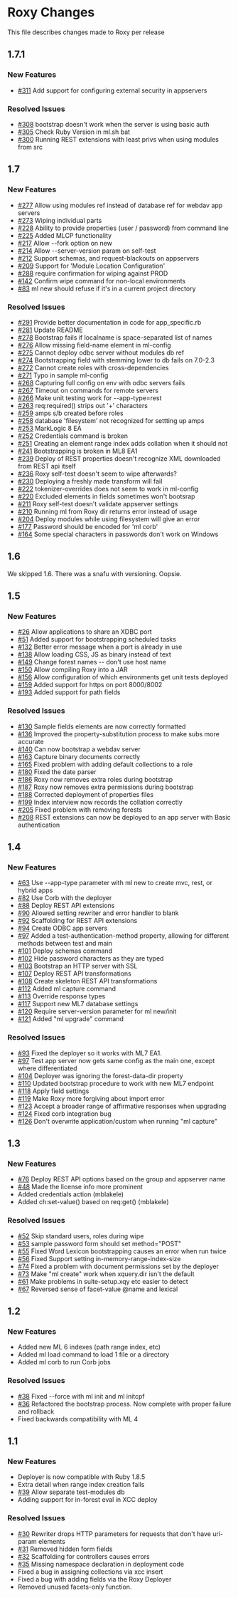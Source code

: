 # Roxy Changes
This file describes changes made to Roxy per release

## 1.7.1

### New Features
* [#311](https://github.com/marklogic/roxy/issues/311) Add support for configuring external security in appservers

### Resolved Issues
* [#308](https://github.com/marklogic/roxy/issues/308) bootstrap doesn't work when the server is using basic auth
* [#305](https://github.com/marklogic/roxy/issues/305) Check Ruby Version in ml.sh bat
* [#300](https://github.com/marklogic/roxy/issues/300) Running REST extensions with least privs when using modules from src

## 1.7

### New Features
* [#277](https://github.com/marklogic/roxy/issues/277) Allow using modules ref instead of database ref for webdav app servers
* [#273](https://github.com/marklogic/roxy/issues/273) Wiping individual parts
* [#228](https://github.com/marklogic/roxy/issues/228) Ability to provide properties (user / password) from command line
* [#225](https://github.com/marklogic/roxy/issues/225) Added MLCP functionality
* [#217](https://github.com/marklogic/roxy/issues/217) Allow --fork option on new
* [#214](https://github.com/marklogic/roxy/issues/214) Allow --server-version param on self-test
* [#212](https://github.com/marklogic/roxy/issues/212) Support schemas, and request-blackouts on appservers
* [#209](https://github.com/marklogic/roxy/issues/209) Support for 'Module Location Configuration'
* [#288](https://github.com/marklogic/roxy/issues/288) require confirmation for wiping against PROD
* [#142](https://github.com/marklogic/roxy/issues/142) Confirm wipe command for non-local environments
* [#83](https://github.com/marklogic/roxy/issues/83) ml new should refuse if it's in a current project directory

### Resolved Issues
* [#291](https://github.com/marklogic/roxy/issues/291) Provide better documentation in code for app_specific.rb
* [#281](https://github.com/marklogic/roxy/issues/281) Update README
* [#278](https://github.com/marklogic/roxy/issues/278) Bootstrap fails if localname is space-separated list of names
* [#276](https://github.com/marklogic/roxy/issues/276) Allow missing field-name element in ml-config
* [#275](https://github.com/marklogic/roxy/issues/275) Cannot deploy odbc server without modules db ref
* [#274](https://github.com/marklogic/roxy/issues/274) Bootstrapping field with stemming lower to db fails on 7.0-2.3
* [#272](https://github.com/marklogic/roxy/issues/272) Cannot create roles with cross-dependencies
* [#271](https://github.com/marklogic/roxy/issues/271) Typo in sample ml-config
* [#268](https://github.com/marklogic/roxy/issues/268) Capturing full config on env with odbc servers fails
* [#267](https://github.com/marklogic/roxy/issues/267) Timeout on commands for remote servers
* [#266](https://github.com/marklogic/roxy/issues/266) Make unit testing work for --app-type=rest
* [#263](https://github.com/marklogic/roxy/issues/263) req:required() strips out '+' characters
* [#259](https://github.com/marklogic/roxy/issues/259) amps s/b created before roles
* [#258](https://github.com/marklogic/roxy/issues/258) database 'filesystem' not recognized for settting up amps
* [#253](https://github.com/marklogic/roxy/issues/253) MarkLogic 8 EA
* [#252](https://github.com/marklogic/roxy/issues/252) Credentials command is broken
* [#251](https://github.com/marklogic/roxy/issues/251) Creating an element range index adds collation when it should not
* [#241](https://github.com/marklogic/roxy/issues/241) Bootstrapping is broken in ML8 EA1
* [#239](https://github.com/marklogic/roxy/issues/239) Deploy of REST properties doesn't recognize XML downloaded from REST api itself
* [#236](https://github.com/marklogic/roxy/issues/236) Roxy self-test doesn't seem to wipe afterwards?
* [#230](https://github.com/marklogic/roxy/issues/230) Deploying a freshly made transform will fail
* [#222](https://github.com/marklogic/roxy/issues/222) tokenizer-overrides does not seem to work in ml-config
* [#220](https://github.com/marklogic/roxy/issues/220) Excluded elements in fields sometimes won't bootsrap
* [#211](https://github.com/marklogic/roxy/issues/211) Roxy self-test doesn't validate appserver settings
* [#210](https://github.com/marklogic/roxy/issues/210) Running ml from Roxy dir returns error instead of usage
* [#204](https://github.com/marklogic/roxy/issues/204) Deploy modules while using filesystem will give an error
* [#177](https://github.com/marklogic/roxy/issues/177) Password should be encoded for 'ml corb'
* [#164](https://github.com/marklogic/roxy/issues/164) Some special characters in passwords don't work on Windows

## 1.6
We skipped 1.6. There was a snafu with versioning. Oopsie.

## 1.5

### New Features
* [#26](https://github.com/marklogic/roxy/issues/26)  Allow applications to share an XDBC port
* [#51](https://github.com/marklogic/roxy/issues/51)  Added support for bootstrapping scheduled tasks
* [#132](https://github.com/marklogic/roxy/issues/132) Better error message when a port is already in use
* [#138](https://github.com/marklogic/roxy/issues/138) Allow loading CSS, JS as binary instead of text
* [#149](https://github.com/marklogic/roxy/issues/149) Change forest names -- don't use host name
* [#150](https://github.com/marklogic/roxy/issues/150) Allow compiling Roxy into a JAR
* [#156](https://github.com/marklogic/roxy/issues/156) Allow configuration of which environments get unit tests deployed
* [#159](https://github.com/marklogic/roxy/issues/159) Added support for https on port 8000/8002
* [#193](https://github.com/marklogic/roxy/issues/193) Added support for path fields

### Resolved Issues
* [#130](https://github.com/marklogic/roxy/issues/130) Sample fields elements are now correctly formatted
* [#136](https://github.com/marklogic/roxy/issues/136) Improved the property-substitution process to make subs more accurate
* [#140](https://github.com/marklogic/roxy/issues/140) Can now bootstrap a webdav server
* [#163](https://github.com/marklogic/roxy/issues/163) Capture binary documents correctly
* [#165](https://github.com/marklogic/roxy/issues/165) Fixed problem with adding default collections to a role
* [#180](https://github.com/marklogic/roxy/issues/180) Fixed the date parser
* [#186](https://github.com/marklogic/roxy/issues/186) Roxy now removes extra roles during bootstrap
* [#187](https://github.com/marklogic/roxy/issues/187) Roxy now removes extra permissions during bootstrap
* [#188](https://github.com/marklogic/roxy/issues/188) Corrected deployment of properties files
* [#199](https://github.com/marklogic/roxy/issues/199) Index interview now records the collation correctly
* [#205](https://github.com/marklogic/roxy/issues/205) Fixed problem with removing forests
* [#208](https://github.com/marklogic/roxy/issues/208) REST extensions can now be deployed to an app server with Basic authentication

## 1.4

### New Features
* [#63](https://github.com/marklogic/roxy/issues/63) Use --app-type parameter with ml new to create mvc, rest, or hybrid apps
* [#82](https://github.com/marklogic/roxy/issues/82) Use Corb with the deployer
* [#88](https://github.com/marklogic/roxy/issues/88) Deploy REST API extensions
* [#90](https://github.com/marklogic/roxy/issues/90) Allowed setting rewriter and error handler to blank
* [#92](https://github.com/marklogic/roxy/issues/92) Scaffolding for REST API extensions
* [#94](https://github.com/marklogic/roxy/issues/94) Create ODBC app servers
* [#97](https://github.com/marklogic/roxy/issues/97) Added a test-authentication-method property, allowing for different methods between test and main
* [#101](https://github.com/marklogic/roxy/issues/101) Deploy schemas command
* [#102](https://github.com/marklogic/roxy/issues/102) Hide password characters as they are typed
* [#103](https://github.com/marklogic/roxy/issues/103) Bootstrap an HTTP server with SSL
* [#107](https://github.com/marklogic/roxy/issues/107) Deploy REST API transformations
* [#108](https://github.com/marklogic/roxy/issues/108) Create skeleton REST API transformations
* [#112](https://github.com/marklogic/roxy/issues/112) Added ml capture command
* [#113](https://github.com/marklogic/roxy/issues/113) Override response types
* [#117](https://github.com/marklogic/roxy/issues/117) Support new ML7 database settings
* [#120](https://github.com/marklogic/roxy/issues/120) Require server-version parameter for ml new/init
* [#121](https://github.com/marklogic/roxy/issues/121) Added "ml upgrade" command

### Resolved Issues
* [#93](https://github.com/marklogic/roxy/issues/93) Fixed the deployer so it works with ML7 EA1.
* [#97](https://github.com/marklogic/roxy/issues/97) Test app server now gets same config as the main one, except where differentiated
* [#104](https://github.com/marklogic/roxy/issues/104) Deployer was ignoring the forest-data-dir property
* [#110](https://github.com/marklogic/roxy/issues/110) Updated bootstrap procedure to work with new ML7 endpoint
* [#118](https://github.com/marklogic/roxy/issues/118) Apply field settings
* [#119](https://github.com/marklogic/roxy/issues/119) Make Roxy more forgiving about import error
* [#123](https://github.com/marklogic/roxy/issues/123) Accept a broader range of affirmative responses when upgrading
* [#124](https://github.com/marklogic/roxy/issues/124) Fixed corb integration bug
* [#126](https://github.com/marklogic/roxy/issues/126) Don't overwrite application/custom when running "ml capture"

## 1.3

### New Features
* [#76](https://github.com/marklogic/roxy/issues/76) Deploy REST API options based on the group and appserver name
* [#48](https://github.com/marklogic/roxy/issues/48) Made the license info more prominent
* Added credentials action (mblakele)
* Added ch:set-value() based on req:get() (mblakele)

### Resolved Issues
* [#52](https://github.com/marklogic/roxy/issues/52) Skip standard users, roles during wipe
* [#53](https://github.com/marklogic/roxy/issues/53) sample password form should set method="POST"
* [#55](https://github.com/marklogic/roxy/issues/55) Fixed Word Lexicon bootstrapping causes an error when run twice
* [#56](https://github.com/marklogic/roxy/issues/56) Fixed Support setting in-memory-range-index-size
* [#74](https://github.com/marklogic/roxy/issues/74) Fixed a problem with document permissions set by the deployer
* [#73](https://github.com/marklogic/roxy/issues/73) Make "ml create" work when xquery.dir isn't the default
* [#61](https://github.com/marklogic/roxy/issues/61) Make problems in suite-setup.xqy etc easier to detect
* [#67](https://github.com/marklogic/roxy/issues/67) Reversed sense of facet-value @name and lexical

## 1.2

### New Features
* Added new ML 6 indexes (path range index, etc)
* Added ml load command to load 1 file or a directory
* Added ml corb to run Corb jobs

### Resolved Issues
* [#38](https://github.com/marklogic/roxy/issues/38) Fixed --force with ml init and ml initcpf
* [#36](https://github.com/marklogic/roxy/issues/36) Refactored the bootstrap process. Now complete with proper failure and rollback
* Fixed backwards compatibility with ML 4

## 1.1

### New Features
* Deployer is now compatible with Ruby 1.8.5
* Extra detail when range index creation fails
* [#39](https://github.com/marklogic/roxy/issues/39) Allow separate test-modules db
* Adding support for in-forest eval in XCC deploy

### Resolved Issues
* [#30](https://github.com/marklogic/roxy/issues/30) Rewriter drops HTTP parameters for requests that don't have uri-param elements
* [#31](https://github.com/marklogic/roxy/issues/31) Removed hidden form fields
* [#32](https://github.com/marklogic/roxy/issues/32) Scaffolding for controllers causes errors
* [#35](https://github.com/marklogic/roxy/issues/35) Missing namespace declaration in deployment code
* Fixed a bug in assigning collections via xcc insert
* Fixed a bug with adding fields via the Roxy Deployer
* Removed unused facets-only function.
